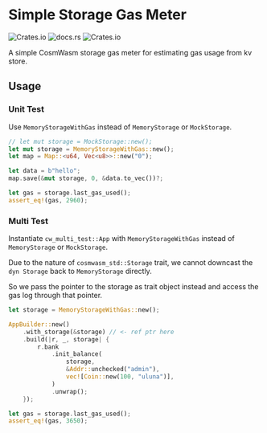# Simple Storage Gas Meter

<img alt="Crates.io" src="https://img.shields.io/crates/v/cw-storage-gas-meter">
<img alt="docs.rs" src="https://img.shields.io/docsrs/cw-storage-gas-meter">
<img alt="Crates.io" src="https://img.shields.io/crates/l/cw-storage-gas-meter">

A simple CosmWasm storage gas meter for estimating gas usage from kv store.

## Usage

### Unit Test

Use `MemoryStorageWithGas` instead of `MemoryStorage` or `MockStorage`.

```rust
// let mut storage = MockStorage::new();
let mut storage = MemoryStorageWithGas::new();
let map = Map::<u64, Vec<u8>>::new("0");

let data = b"hello";
map.save(&mut storage, 0, &data.to_vec())?;

let gas = storage.last_gas_used();
assert_eq!(gas, 2960);
```

### Multi Test

Instantiate `cw_multi_test::App` with `MemoryStorageWithGas` instead of `MemoryStorage` or `MockStorage`.

Due to the nature of `cosmwasm_std::Storage` trait, we cannot downcast the `dyn Storage` back to `MemoryStorage` directly.

So we pass the pointer to the storage as trait object instead and access the gas log through that pointer.

```rust
let storage = MemoryStorageWithGas::new();

AppBuilder::new()
    .with_storage(&storage) // <- ref ptr here
    .build(|r, _, storage| {
        r.bank
            .init_balance(
                storage,
                &Addr::unchecked("admin"),
                vec![Coin::new(100, "uluna")],
            )
            .unwrap();
    });

let gas = storage.last_gas_used();
assert_eq!(gas, 3650);
```
